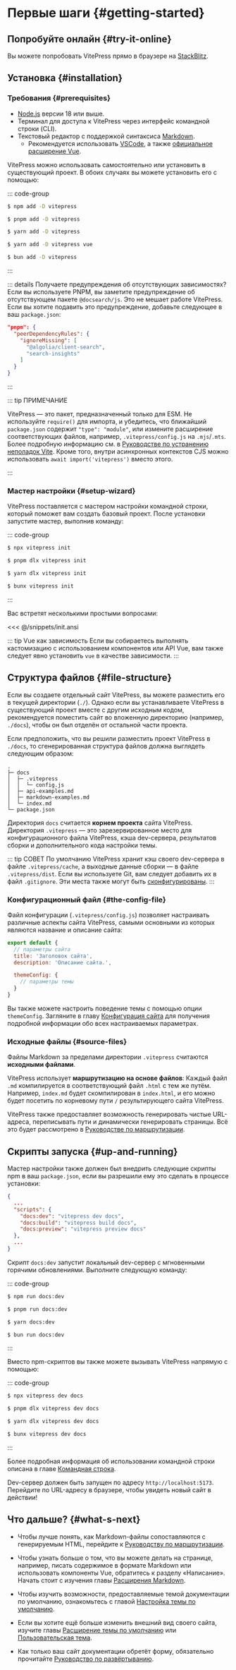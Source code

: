 # Первые шаги {#getting-started}

## Попробуйте онлайн {#try-it-online}

Вы можете попробовать VitePress прямо в браузере на [StackBlitz](https://vitepress.new).

## Установка {#installation}

### Требования {#prerequisites}

- [Node.js](https://nodejs.org/) версии 18 или выше.
- Терминал для доступа к VitePress через интерфейс командной строки (CLI).
- Текстовый редактор с поддержкой синтаксиса [Markdown](https://ru.wikipedia.org/wiki/Markdown).
  - Рекомендуется использовать [VSCode](https://code.visualstudio.com/), а также [официальное расширение Vue](https://marketplace.visualstudio.com/items?itemName=Vue.volar).

VitePress можно использовать самостоятельно или установить в существующий проект. В обоих случаях вы можете установить его с помощью:

::: code-group

```sh [npm]
$ npm add -D vitepress
```

```sh [pnpm]
$ pnpm add -D vitepress
```

```sh [yarn]
$ yarn add -D vitepress
```

```sh [yarn (pnp)]
$ yarn add -D vitepress vue
```

```sh [bun]
$ bun add -D vitepress
```

:::

::: details Получаете предупреждения об отсутствующих зависимостях?
Если вы используете PNPM, вы заметите предупреждение об отсутствующем пакете `@docsearch/js`. Это не мешает работе VitePress. Если вы хотите подавить это предупреждение, добавьте следующее в ваш `package.json`:

```json
"pnpm": {
  "peerDependencyRules": {
    "ignoreMissing": [
      "@algolia/client-search",
      "search-insights"
    ]
  }
}
```

:::

::: tip ПРИМЕЧАНИЕ

VitePress — это пакет, предназначенный только для ESM. Не используйте `require()` для импорта, и убедитесь, что ближайший `package.json` содержит `"type": "module"`, или измените расширение соответствующих файлов, например, `.vitepress/config.js` на `.mjs`/`.mts`. Более подробную информацию см. в [Руководстве по устранению неполадок Vite](https://vitejs.dev/guide/troubleshooting.html#this-package-is-esm-only). Кроме того, внутри асинхронных контекстов CJS можно использовать `await import('vitepress')` вместо этого.

:::

### Мастер настройки {#setup-wizard}

VitePress поставляется с мастером настройки командной строки, который поможет вам создать базовый проект. После установки запустите мастер, выполнив команду:

::: code-group

```sh [npm]
$ npx vitepress init
```

```sh [pnpm]
$ pnpm dlx vitepress init
```

```sh [yarn]
$ yarn dlx vitepress init
```

```sh [bun]
$ bunx vitepress init
```

:::

Вас встретят несколькими простыми вопросами:

<<< @/snippets/init.ansi

::: tip Vue как зависимость
Если вы собираетесь выполнять кастомизацию с использованием компонентов или API Vue, вам также следует явно установить `vue` в качестве зависимости.
:::

## Структура файлов {#file-structure}

Если вы создаете отдельный сайт VitePress, вы можете разместить его в текущей директории (`./`). Однако если вы устанавливаете VitePress в существующий проект вместе с другим исходным кодом, рекомендуется поместить сайт во вложенную директорию (например, `./docs`), чтобы он был отделён от остальной части проекта.

Если предположить, что вы решили разместить проект VitePress в `./docs`, то сгенерированная структура файлов должна выглядеть следующим образом:

```
.
├─ docs
│  ├─ .vitepress
│  │  └─ config.js
│  ├─ api-examples.md
│  ├─ markdown-examples.md
│  └─ index.md
└─ package.json
```

Директория `docs` считается **корнем проекта** сайта VitePress. Директория `.vitepress` — это зарезервированное место для конфигурационного файла VitePress, кэша dev-сервера, результатов сборки и дополнительного кода настройки темы.

::: tip СОВЕТ
По умолчанию VitePress хранит кэш своего dev-сервера в файле `.vitepress/cache`, а выходные данные сборки — в файле `.vitepress/dist`. Если вы используете Git, вам следует добавить их в файл `.gitignore`. Эти места также могут быть [сконфигурированы](../reference/site-config#outdir).
:::

### Конфигурационный файл {#the-config-file}

Файл конфигурации (`.vitepress/config.js`) позволяет настраивать различные аспекты сайта VitePress, самыми основными из которых являются название и описание сайта:

```js [.vitepress/config.js]
export default {
  // параметры сайта
  title: 'Заголовок сайта',
  description: 'Описание сайта.',

  themeConfig: {
    // параметры темы
  }
}
```

Вы также можете настроить поведение темы с помощью опции `themeConfig`. Загляните в главу [Конфигурация сайта](../reference/site-config) для получения подробной информации обо всех настраиваемых параметрах.

### Исходные файлы {#source-files}

Файлы Markdown за пределами директории `.vitepress` считаются **исходными файлами**.

VitePress использует **маршрутизацию на основе файлов**: Каждый файл `.md` компилируется в соответствующий файл `.html` с тем же путём. Например, `index.md` будет скомпилирован в `index.html`, и его можно будет посетить по корневому пути `/` результирующего сайта VitePress.

VitePress также предоставляет возможность генерировать чистые URL-адреса, переписывать пути и динамически генерировать страницы. Всё это будет рассмотрено в [Руководстве по маршрутизации](./routing).

## Скрипты запуска {#up-and-running}

Мастер настройки также должен был внедрить следующие скрипты npm в ваш `package.json`, если вы разрешили ему это сделать в процессе установки:

```json [package.json]
{
  ...
  "scripts": {
    "docs:dev": "vitepress dev docs",
    "docs:build": "vitepress build docs",
    "docs:preview": "vitepress preview docs"
  },
  ...
}
```

Скрипт `docs:dev` запустит локальный dev-сервер с мгновенными горячими обновлениями. Выполните следующую команду:

::: code-group

```sh [npm]
$ npm run docs:dev
```

```sh [pnpm]
$ pnpm run docs:dev
```

```sh [yarn]
$ yarn docs:dev
```

```sh [bun]
$ bun run docs:dev
```

:::

Вместо npm-скриптов вы также можете вызывать VitePress напрямую с помощью:

::: code-group

```sh [npm]
$ npx vitepress dev docs
```

```sh [pnpm]
$ pnpm dlx vitepress dev docs
```

```sh [yarn]
$ yarn dlx vitepress dev docs
```

```sh [bun]
$ bunx vitepress dev docs
```

:::

Более подробная информация об использовании командной строки описана в главе [Командная строка](../reference/cli).

Dev-сервер должен быть запущен по адресу `http://localhost:5173`. Перейдите по URL-адресу в браузере, чтобы увидеть новый сайт в действии!

## Что дальше? {#what-s-next}

- Чтобы лучше понять, как Markdown-файлы сопоставляются с генерируемым HTML, перейдите к [Руководству по маршрутизации](./routing).

- Чтобы узнать больше о том, что вы можете делать на странице, например, писать содержимое в формате Markdown или использовать компоненты Vue, обратитесь к разделу «Написание». Начать стоит с изучения главы [Расширения Markdown](./markdown).

- Чтобы изучить возможности, предоставляемые темой документации по умолчанию, ознакомьтесь с главой [Настройка темы по умолчанию](../reference/default-theme-config).

- Если вы хотите ещё больше изменить внешний вид своего сайта, изучите главы [Расширение темы по умолчанию](./extending-default-theme) или [Пользовательская тема](./custom-theme).

- Как только ваш сайт документации обретёт форму, обязательно прочитайте [Руководство по развёртыванию](./deploy).
